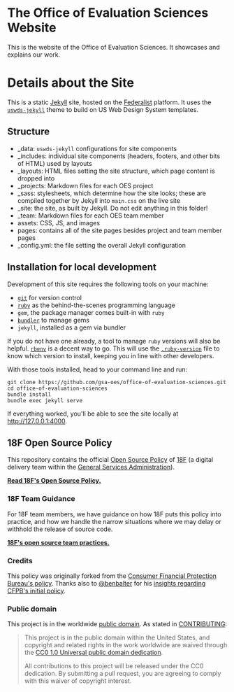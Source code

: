 # The Office of Evaluation Sciences Website

This is the website of the Office of Evaluation Sciences. It showcases and explains our work.

# Details about the Site

This is a static [Jekyll](https://jekyllrb.com/) site, hosted on the
[Federalist](https://federalist.18f.gov/) platform. It uses the [`uswds-jekyll`](https://github.com/18F/uswds-jekyll/)
theme to build on US Web Design System templates.

## Structure

- \_data: `uswds-jekyll` configurations for site components
- \_includes: individual site components (headers, footers, and other bits of HTML) used by layouts
- \_layouts: HTML files setting the site structure, which page content is dropped into
- \_projects: Markdown files for each OES project
- \_sass: stylesheets, which determine how the site looks; these are compiled together by Jekyll into `main.css` on the live site
- \_site: the site, as built by Jekyll. Do not edit anything in this folder!
- \_team: Markdown files for each OES team member
- assets: CSS, JS, and images
- pages: contains all of the site pages besides project and team member pages
- \_config.yml: the file setting the overall Jekyll configuration

## Installation for local development

Development of this site requires the following tools on your machine:
- [`git`](https://git-scm.com/) for version control
- [`ruby`](https://www.ruby-lang.org/en/) as the behind-the-scenes programming language
- `gem`, the package manager comes built-in with `ruby`
- [`bundler`](https://bundler.io/gemfile.html) to manage gems
- `jekyll`, installed as a gem via bundler

If you do not have one already, a tool to manage `ruby` versions will also be helpful.
[`rbenv`](https://github.com/rbenv/rbenv) is a decent way to go. This will use the
[`.ruby-version`](/.ruby-version) file to know which version to install, keeping you
in line with other developers.

With those tools installed, head to your command line and run:
```
git clone https://github.com/gsa-oes/office-of-evaluation-sciences.git
cd office-of-evaluation-sciences
bundle install
bundle exec jekyll serve
```

If everything worked, you'll be able to see the site locally at http://127.0.0.1:4000.

## 18F Open Source Policy

This repository contains the official [Open Source Policy](policy.md) of [18F](https://18f.gsa.gov/) (a digital delivery team within the [General Services Administration](http://gsa.gov)).

**[Read 18F's Open Source Policy.](policy.md)**

### 18F Team Guidance

For 18F team members, we have guidance on how 18F puts this policy into practice, and how we handle the narrow situations where we may delay or withhold the release of source code.

**[18F's open source team practices.](practice.md)**

### Credits

This policy was originally forked from the [Consumer Financial Protection Bureau's policy](https://github.com/cfpb/source-code-policy). Thanks also to [@benbalter](https://github.com/benbalter) for his [insights regarding CFPB's initial policy](http://ben.balter.com/2012/04/10/whats-missing-from-cfpbs-awesome-new-source-code-policy/).

### Public domain

This project is in the worldwide [public domain](LICENSE.md). As stated in [CONTRIBUTING](CONTRIBUTING.md):

> This project is in the public domain within the United States, and copyright and related rights in the work worldwide are waived through the [CC0 1.0 Universal public domain dedication](https://creativecommons.org/publicdomain/zero/1.0/).
>
> All contributions to this project will be released under the CC0 dedication. By submitting a pull request, you are agreeing to comply with this waiver of copyright interest.
